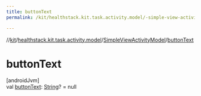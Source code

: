 ```yaml
---
title: buttonText
permalink: /kit/healthstack.kit.task.activity.model/-simple-view-activity-model/button-text.html

---
```

//[kit](../../../index.html)/[healthstack.kit.task.activity.model](../index.html)/[SimpleViewActivityModel](index.html)/[buttonText](button-text.html)



# buttonText



[androidJvm]\
val [buttonText](button-text.html): [String](https://kotlinlang.org/api/latest/jvm/stdlib/kotlin/-string/index.html)? = null




